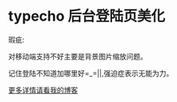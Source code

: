 # typecho 后台登陆页美化
瑕疵:

对移动端支持不好主要是背景图片缩放问题。

记住登陆不知道加哪里好=_=||,强迫症表示无能为力。

[更多详情请看我的博客][1]


  [1]: http://www.ioplus.cn/typecho-background-landing-page-landscaping.html

